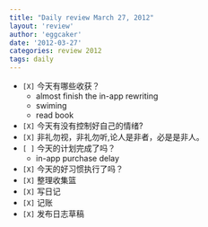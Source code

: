 ```yaml
---
title: "Daily review March 27, 2012" 
layout: 'review'
author: 'eggcaker'
date: '2012-03-27'
categories: review 2012
tags: daily
---
```



  * `[X]` 今天有哪些收获？ 
    * almost finish the in-app rewriting 
    * swiming 
    * read book 
  * `[X]` 今天有没有控制好自己的情绪? 
  * `[X]` 非礼勿视，非礼勿听,论人是非者，必是是非人。 
  * `[ ]` 今天的计划完成了吗？ 
    * in-app purchase delay 
  * `[X]` 今天的好习惯执行了吗？ 
  * `[X]` 整理收集篮 
  * `[X]` 写日记 
  * `[X]` 记账 
  * `[X]` 发布日志草稿 

